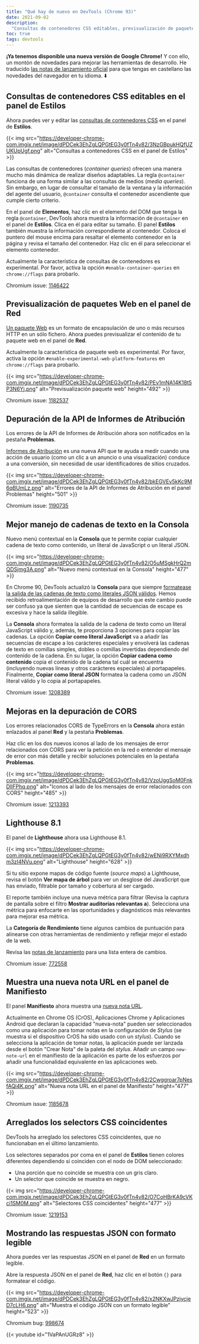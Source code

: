 ```yaml
---
title: "Qué hay de nuevo en DevTools (Chrome 93)"
date: 2021-09-02
description:
  "Consultas de contenedores CSS editables, previsualización de paquetes web, mejor manejo de cadenas de texto en la Consola y más."
toc: true
tags: devtools
---
```


**¡Ya tenemos disponible una nueva versión de Google Chrome!** Y con ello, un montón de novedades para mejorar las herramientas de desarrollo. He traducido [las notas de lanzamiento oficial](https://developer.chrome.com/blog/new-in-devtools-93/) para que tengas en castellano las novedades del navegador en tu idioma. ⬇️

## Consultas de contenedores CSS editables en el panel de Estilos

Ahora puedes ver y editar las [consultas de contenedores CSS](https://web.dev/new-responsive/#responsive-to-the-container) en el panel de **Estilos**.

{{< img src="https://developer-chrome-com.imgix.net/image/dPDCek3EhZgLQPGtEG3y0fTn4v82/3NzGBpukHQfUZUKUpUgf.png" alt="Consultas a contenedores CSS en el panel de Estilos" >}}

Las consultas de contenedores (*container queries*) ofrecen una manera mucho más dinámica de realizar diseños adaptables. La regla `@container` funciona de una forma similar a las consultas de medios (*media queries*). Sin embargo, en lugar de consultar el tamaño de la ventana y la información del agente del usuario, `@container` consulta el contenedor ascendiente que cumple cierto criterio.

En el panel de **Elementos**, haz clic en el elemento del DOM que tenga la regla `@container`, DevTools ahora muestra la información de `@container` en el panel de **Estilos**. Clica en él para editar su tamaño. El panel **Estilos** también muestra la información correspondiente al contenedor. Coloca el puntero del mouse encima para resaltar el elemento contenedor en la página y revisa el tamaño del contenedor. Haz clic en él para seleccionar el elemento contenedor.

Actualmente la característica de consultas de contenedores es experimental. Por favor, activa la opción `#enable-container-queries` en `chrome://flags` para probarlo.



Chromium issue: [1146422](https://crbug.com/1146422)

## Previsualización de paquetes Web en el panel de Red

[Un paquete Web](https://web.dev/web-bundles/) es un formato de encapsulación de uno o más recursos HTTP en un sólo fichero. Ahora puedes previsualizar el contenido de tu paquete web en el panel de **Red**.

Actualmente la característica de paquete web es experimental. Por favor, activa la opción `#enable-experimental-web-platform-features` en `chrome://flags` para probarlo.

{{< img src="https://developer-chrome-com.imgix.net/image/dPDCek3EhZgLQPGtEG3y0fTn4v82/PEv1mNA14K18t5P3N6Yj.png" alt="Previsualización paquete web" height="492" >}}

Chromium issue: [1182537](https://crbug.com/1182537)


## Depuración de la API de Informes de Atribución

Los errores de la API de Informes de Atribución ahora son notificados en la pestaña **Problemas**.

[Informes de Atribución](https://developer.chrome.com/docs/privacy-sandbox/attribution-reporting/) es una nueva API que te ayuda a medir cuando una acción de usuario (como un clic a un anuncio o una visualización) conduce a una conversión, sin necesidad de usar identificadores de sitios cruzados.

{{< img src="https://developer-chrome-com.imgix.net/image/dPDCek3EhZgLQPGtEG3y0fTn4v82/bkEGVEv5kKc9M6qBUmLz.png" alt="Errores de la API de Informes de Atribución en el panel Problemas" height="501" >}}

Chromium issue: [1190735](https://crbug.com/1190735)


## Mejor manejo de cadenas de texto en la Consola

Nuevo menú contextual en la **Consola** que te permite copiar cualquier cadena de texto como contenido, un literal de JavaScript o un literal JSON.

{{< img src="https://developer-chrome-com.imgix.net/image/dPDCek3EhZgLQPGtEG3y0fTn4v82/O5uMSgkHrQ2mQDSjmg3A.png" alt="Nuevo menú contextual en la Consola" height="477" >}}

En Chrome 90, DevTools actualizó la **Consola** para que siempre [formatease la salida de las cadenas de texto como literales JSON válidos](/blog/new-in-devtools-90/#double-quotes). Hemos recibido retroalimentación de equipos de desarrollo que este cambio puede ser confuso ya que sienten que la cantidad de secuencias de escape es excesiva y hace la salida illegible.

La **Consola** ahora formatea la salida de la cadena de texto como un literal JavaScript válido y, además, te proporciona 3 opciones para copiar las cadenas. La opción **Copiar como literal JavaScript** va a añadir las secuencias de escape a los carácteres especiales y envolverá las cadenas de texto en comillas simples, dobles o comillas invertidas dependiendo del contenido de la cadena. En su lugar, la opción **Copiar cadena como contenido** copia el contenido de la cadena tal cuál se encuentra (incluyendo nuevas líneas y otros carácteres especiales) al portapapeles. Finalmente, **Copiar como literal JSON** formatea la cadena como un JSON literal válido y lo copia al portapapeles.

Chromium issue: [1208389](https://crbug.com/1208389)


## Mejoras en la depuración de CORS

Los errores relacionados CORS de TypeErrors en la **Consola** ahora están enlazados al panel **Red** y la pestaña **Problemas**.

Haz clic en los dos nuevos iconos al lado de los mensajes de error relacionados con CORS para ver la petición en la red o entender el mensaje de error con más detalle y recibir soluciones potenciales en la pestaña **Problemas**.

{{< img src="https://developer-chrome-com.imgix.net/image/dPDCek3EhZgLQPGtEG3y0fTn4v82/VzoUggSoM0FnkDlIFPhq.png" alt="Iconos al lado de los mensajes de error relacionados con CORS" height="485" >}}

Chromium issue: [1213393](https://crbug.com/1213393)


## Lighthouse 8.1

El panel de **Lighthouse** ahora usa Lighthouse 8.1.

{{< img src="https://developer-chrome-com.imgix.net/image/dPDCek3EhZgLQPGtEG3y0fTn4v82/wENi9RXYMxdhm3zI4NVu.png" alt="Lighthouse" height="628" >}}

Si tu sitio expone mapas de código fuente (*source maps*) a Lighthouse, revisa el botón **Ver mapa de árbol** para ver un desglose del JavaScript que has enviado, filtrable por tamaño y cobertura al ser cargado.

El reporte también incluye una nueva métrica para filtrar (Revisa la captura de pantalla sobre el filtro **Mostrar auditorías relevantas a**). Selecciona una métrica para enfocarte en las oportunidades y diagnósticos más relevantes para mejorar esa métrica.

La **Categoría de Rendimiento** tiene algunos cambios de puntuación para alinearse con otras herramientas de rendimiento y reflejar mejor el estado de la web.

Revisa las [notas de lanzamiento](https://github.com/GoogleChrome/lighthouse/releases) para una lista entera de cambios.

Chromium issue: [772558](https://crbug.com/772558)


## Muestra una nueva nota URL en el panel de Manifiesto

El panel **Manifiesto** ahora muestra una [nueva nota URL](https://wicg.github.io/manifest-incubations/index.html#dfn-note_taking).

Actualmente en Chrome OS (CrOS), Aplicaciones Chrome y Aplicaciones Android que declaran la capacidad "nueva-nota" pueden ser seleccionados como una aplicación para tomar notas en la configuración de *Stylus* (se muestra si el dispositivo CrOS ha sido usado con un *stylus*). Cuando se selecciona la aplicación de tomar notas, la aplicación puede ser lanzada desde el botón "Crear Nota" de la paleta del *stylus*. Añadir un campo `new-note-url` en el manifiesto de la aplicación es parte de los esfuerzos por añadir una funcionalidad equivalente en las aplicaciones web.

{{< img src="https://developer-chrome-com.imgix.net/image/dPDCek3EhZgLQPGtEG3y0fTn4v82/2Cwggroar7pNesfAQi4K.png" alt="Nueva nota URL en el panel de Manifiesto" height="477" >}}

Chromium issue: [1185678](https://crbug.com/1185678)


## Arreglados los selectors CSS coincidentes

DevTools ha arreglado los selectores CSS coincidentes, que no funcionaban en el último lanzamiento.

Los selectores separados por coma en el panel de **Estilos** tienen colores diferentes dependiendo si coinciden con el nodo de DOM seleccionado:

- Una porción que no coincide se muestra con un gris claro.
- Un selector que coincide se muestra en negro.

{{< img src="https://developer-chrome-com.imgix.net/image/dPDCek3EhZgLQPGtEG3y0fTn4v82/O7CoHBrKA9cVKci1SM0M.png" alt="Selectores CSS coincidentes" height="477" >}}

Chromium issue: [1219153](https://crbug.com/1219153)


## Mostrando las respuestas JSON con formato legible

Ahora puedes ver las respuestas JSON en el panel de **Red** en un formato legible.

Abre la respuesta JSON en el panel de **Red**, haz clic en el botón `{}` para formatear el código.

{{< img src="https://developer-chrome-com.imgix.net/image/dPDCek3EhZgLQPGtEG3y0fTn4v82/x2NKXwJPzjycjeD7cLH6.png" alt="Muestra el código JSON con un formato legible" height="523" >}}

Chromium bug: [998674](https://crbug.com/998674)

{{< youtube id="1VaPAnUGRz8" >}}
